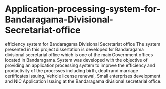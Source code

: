 # Application-processing-system-for-Bandaragama-Divisional-Secretariat-office
efficiency system for Bandaragama Divisional Secretariat office 
The system presented in this project dissertation is developed for Bandaragama divisional secretarial office which is one of the main Government offices located in Bandaragama. System was developed with the objective of providing an application processing system to improve the efficiency and productivity of the processes including birth, death and marriage certificates issuing, Vehicle license renewal, Small enterprises development and NIC Application Issuing at the Bandaragama divisional secretarial office.
